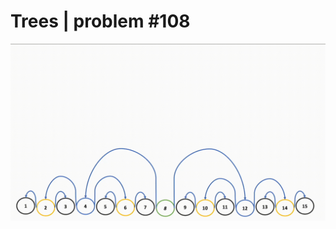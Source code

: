 # Trees | problem #108

<div align="center">
  <img src="src/com/leetcode/trees/problem_108/BST.gif" alt="">
</div>
